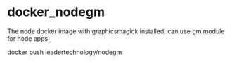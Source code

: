 # docker_nodegm
The node docker image with graphicsmagick installed, can use gm module for node apps

docker push leadertechnology/nodegm
